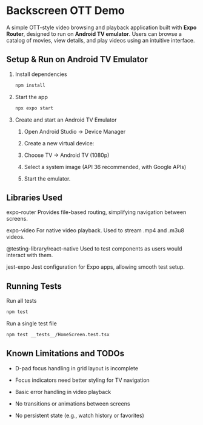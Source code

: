 # Backscreen OTT Demo

A simple OTT-style video browsing and playback application built with **Expo Router**, designed to run on **Android TV emulator**. Users can browse a catalog of movies, view details, and play videos using an intuitive interface.

## Setup & Run on Android TV Emulator

1. Install dependencies

    ```bash
    npm install
    ```

2. Start the app

    ```bash
    npx expo start
    ```

3. Create and start an Android TV Emulator

    1. Open Android Studio → Device Manager

    2. Create a new virtual device:

    3. Choose TV → Android TV (1080p)

    4. Select a system image (API 36 recommended, with Google APIs)

    5. Start the emulator.

## Libraries Used

expo-router
Provides file-based routing, simplifying navigation between screens.

expo-video
For native video playback. Used to stream .mp4 and .m3u8 videos.

@testing-library/react-native
Used to test components as users would interact with them.

jest-expo
Jest configuration for Expo apps, allowing smooth test setup.

## Running Tests

Run all tests

```bash
npm test
```

Run a single test file

```bash
npm test __tests__/HomeScreen.test.tsx
```

## Known Limitations and TODOs

- D-pad focus handling in grid layout is incomplete

- Focus indicators need better styling for TV navigation

- Basic error handling in video playback

- No transitions or animations between screens

- No persistent state (e.g., watch history or favorites)

